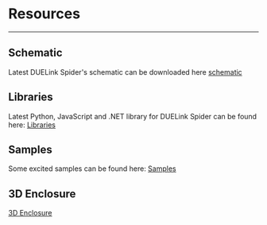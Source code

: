 # Resources

---

## Schematic

Latest DUELink Spider's schematic can be downloaded here [schematic](https://ghistorage.blob.core.windows.net/downloads/Due/Resources/DUELink_revA4.pdf)

## Libraries

Latest Python, JavaScript and .NET library for DUELink Spider can be found here: [Libraries](https://github.com/ghi-electronics/due-libraries)

## Samples

Some excited samples can be found here: [Samples](https://github.com/ghi-electronics/due-samples)

## 3D Enclosure

[3D Enclosure](https://ghistorage.blob.core.windows.net/downloads/Due/Resources/duelink_spider_enclosure3d.zip)

